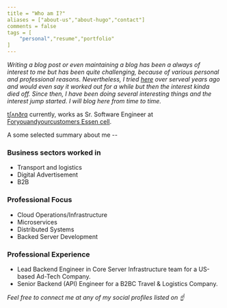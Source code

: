 ```yaml
---
title = "Who am I?"
aliases = ["about-us","about-hugo","contact"]
comments = false
tags = [
    "personal","resume","portfolio"
] 
---
```

_Writing a blog post or even maintaining a blog has been a always of interest to me but has been quite challenging, because of various personal and professional reasons. Nevertheless, I tried [here](http://rand0mbitsandbytes.blogspot.com/) over serveal years ago and would even say it worked out for a while but then the interest kinda died off.  Since then, I have been doing several interesting things and the interest jump started. I will blog here from time to time._

[tʃʌnðrɑ](http://ipa-reader.xyz/?text=tʃʌnðrɑ&voice=Joey) currently, works as Sr. Software Engineer at [Foryouandyourcustomers Essen cell](https://foryouandyourcustomers.com/cells/essen/?lang=en).

A some selected summary about me --

### Business sectors worked in 
* Transport and logistics 
* Digital Advertisement  
* B2B 

### Professional Focus 
* Cloud Operations/Infrastructure
* Microservices
* Distributed Systems
* Backed Server Development

### Professional Experience
* Lead Backend Engineer in Core Server Infrastructure team for a US-based Ad-Tech Company.
* Senior Backend (API) Engineer for a B2BC Travel & Logistics Company. 

_Feel free to connect me at any of my social profiles listed on ☝️_
